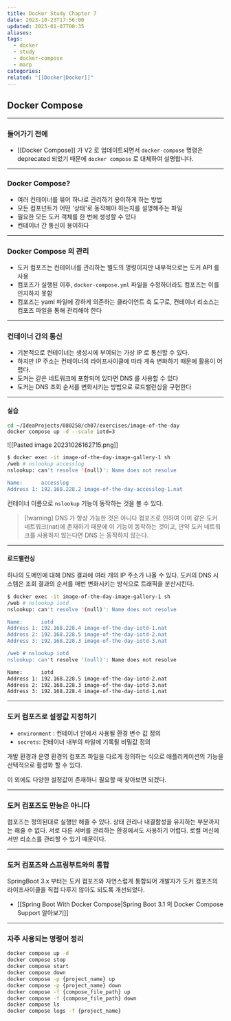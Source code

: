 ```yaml
---
title: Docker Study Chapter 7
date: 2023-10-23T17:56:00
updated: 2025-01-07T00:35
aliases: 
tags:
  - docker
  - study
  - docker-compose
  - marp
categories: 
related: "[[Docker|Docker]]"
---
```


## Docker Compose

---

### 들어가기 전에

- [[Docker Compose]] 가 V2 로 업데이트되면서 `docker-compose` 명령은 deprecated 되었기 때문에 `docker compose` 로 대체하여 설명합니다.

---

### Docker Compose?

- 여러 컨테이너를 묶어 하나로 관리하기 용이하게 하는 방법
- 모든 컴포넌트가 어떤 '상태'로 동작해야 하는지를 설명해주는 파일
- 필요한 모든 도커 객체를 한 번에 생성할 수 있다
- 컨테이너 간 통신이 용이하다

---

### Docker Compose 의 관리

- 도커 컴포즈는 컨테이너를 관리하는 별도의 명령이지만 내부적으로는 도커 API 를 사용
- 컴포즈가 실행된 이후, `docker-compose.yml` 파일을 수정하더라도 컴포즈는 이를 인지하지 못함
- 컴포즈는 yaml 파일에 강하게 의존하는 클라이언트 측 도구로, 컨테이너 리소스는 컴포즈 파일을 통해 관리해야 한다

---

### 컨테이너 간의 통신

- 기본적으로 컨테이너는 생성시에 부여되는 가상 IP 로 통신할 수 있다.
- 하지만 IP 주소는 컨테이너의 라이프사이클에 따라 계속 변화하기 때문에 활용이 어렵다.
- 도커는 같은 네트워크에 포함되어 있다면 DNS 를 사용할 수 있다
- 도커는 DNS 조회 순서를 변화시키는 방법으로 로드밸런싱을 구현한다

---

#### 실습

 ```bash
cd ~/IdeaProjects/080258/ch07/exercises/image-of-the-day
docker compose up -d --scale iotd=3
```

![[Pasted image 20231026162715.png]]

```bash
$ docker exec -it image-of-the-day-image-gallery-1 sh
/web # nslookup accesslog
nslookup: can't resolve '(null)': Name does not resolve

Name:      accesslog
Address 1: 192.168.228.2 image-of-the-day-accesslog-1.nat
```

컨테이너 이름으로 `nslookup` 기능이 동작하는 것을 볼 수 있다.

> [!warning] DNS 가 항상 가능한 것은 아니다
> 컴포즈로 인하여 이미 같은 도커 네트워크(nat)에 존재하기 때문에 이 기능이 동작하는 것이고, 만약 도커 네트워크를 사용하지 않는다면 DNS 는 동작하지 않는다.

---

#### 로드밸런싱

하나의 도메인에 대해 DNS 결과에 여러 개의 IP 주소가 나올 수 있다. 도커의 DNS 시스템은 조회 결과의 순서를 매번 변화시키는 방식으로 트래픽을 분산시킨다.

```bash
$ docker exec -it image-of-the-day-image-gallery-1 sh
/web # nslookup iotd
nslookup: can't resolve '(null)': Name does not resolve

Name:      iotd
Address 1: 192.168.228.4 image-of-the-day-iotd-1.nat
Address 2: 192.168.228.5 image-of-the-day-iotd-2.nat
Address 3: 192.168.228.3 image-of-the-day-iotd-3.nat

/web # nslookup iotd
nslookup: can't resolve '(null)': Name does not resolve

Name:      iotd
Address 1: 192.168.228.5 image-of-the-day-iotd-2.nat
Address 2: 192.168.228.3 image-of-the-day-iotd-3.nat
Address 3: 192.168.228.4 image-of-the-day-iotd-1.nat
```

---

### 도커 컴포즈로 설정값 지정하기

- `environment` : 컨테이너 안에서 사용될 환경 변수 값 정의
- `secrets`: 컨테이너 내부의 파일에 기록될 비밀값 정의

개발 환경과 운영 환경의 컴포즈 파일을 다르게 정의하는 식으로 애플리케이션의 기능을 선택적으로 활성화 할 수 있다.

이 외에도 다양한 설정값이 존재하니 필요할 때 찾아보면 되겠다.

---

### 도커 컴포즈도 만능은 아니다

컴포즈는 정의된대로 실행만 해줄 수 있다. 상태 관리나 내결함성을 유지하는 부분까지는 해줄 수 없다. 서로 다른 서버를 관리하는 환경에서도 사용하기 어렵다. 로컬 머신에서만 리소스를 관리할 수 있기 때문이다.

---

### 도커 컴포즈와 스프링부트와의 통합

SpringBoot 3.x 부터는 도커 컴포즈와 자연스럽게 통합되어 개발자가 도커 컴포즈의 라이프사이클을 직접 다루지 않아도 되도록 개선되었다.

- [[Spring Boot With Docker Compose|Spring Boot 3.1 의 Docker Compose Support 알아보기]]

---

### 자주 사용되는 명령어 정리

```bash
docker compose up -d
docker compose stop
docker compose start
docker compose down
docker compose -p {project_name} up
docker compose -p {project_name} down
docker compose -f {compose_file_path} up
docker compose -f {compose_file_path} down
docker compose ls
docker compose logs -f {project_name}
```

[^1]: https://docs.docker.com/compose/migrate/
